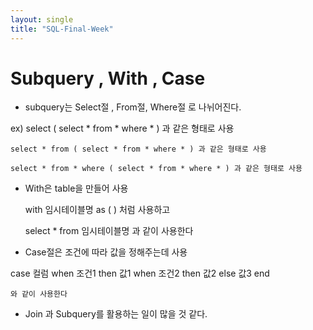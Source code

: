 ```yaml
---
layout: single
title: "SQL-Final-Week"
---
```


# Subquery , With , Case 

- subquery는 Select절 , From절, Where절 로 나뉘어진다.

ex) select ( select * from * where * ) 과 같은 형태로 사용

    select * from ( select * from * where * ) 과 같은 형태로 사용

    select * from * where ( select * from * where * ) 과 같은 형태로 사용

- With은 table을 만들어 사용
  
  with 임시테이블명 as ( ) 처럼 사용하고 

  select * from 임시테이블명 과 같이 사용한다

- Case절은 조건에 따라 값을 정해주는데 사용

case 컬럼 
    when 조건1 then 값1
    when 조건2 then 값2
    else 값3
    end

    와 같이 사용한다


- Join 과 Subquery를 활용하는 일이 많을 것 같다.